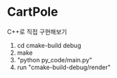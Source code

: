 # CartPole
C++로 직접 구현해보기

1. cd cmake-build debug
2. make
3. "python py_code/main.py"
4. run "cmake-build-debug/render"
